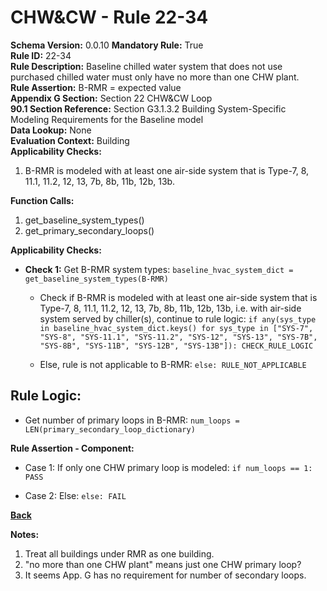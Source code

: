 
# CHW&CW - Rule 22-34  

**Schema Version:** 0.0.10 **Mandatory Rule:** True  
**Rule ID:** 22-34  
**Rule Description:** Baseline chilled water system that does not use purchased chilled water must only have no more than one CHW plant.  
**Rule Assertion:** B-RMR = expected value  
**Appendix G Section:** Section 22 CHW&CW Loop  
**90.1 Section Reference:** Section G3.1.3.2 Building System-Specific Modeling Requirements for the Baseline model  
**Data Lookup:** None  
**Evaluation Context:** Building  
**Applicability Checks:**  

1. B-RMR is modeled with at least one air-side system that is Type-7, 8, 11.1, 11.2, 12, 13, 7b, 8b, 11b, 12b, 13b.

**Function Calls:**  

1. get_baseline_system_types()
2. get_primary_secondary_loops()

**Applicability Checks:**  

- **Check 1:** Get B-RMR system types: `baseline_hvac_system_dict = get_baseline_system_types(B-RMR)`

  - Check if B-RMR is modeled with at least one air-side system that is Type-7, 8, 11.1, 11.2, 12, 13, 7b, 8b, 11b, 12b, 13b, i.e. with air-side system served by chiller(s), continue to rule logic: `if any(sys_type in baseline_hvac_system_dict.keys() for sys_type in ["SYS-7", "SYS-8", "SYS-11.1", "SYS-11.2", "SYS-12", "SYS-13", "SYS-7B", "SYS-8B", "SYS-11B", "SYS-12B", "SYS-13B"]): CHECK_RULE_LOGIC`

  - Else, rule is not applicable to B-RMR: `else: RULE_NOT_APPLICABLE`

## Rule Logic:  

- Get number of primary loops in B-RMR: `num_loops = LEN(primary_secondary_loop_dictionary)`

**Rule Assertion - Component:**

- Case 1: If only one CHW primary loop is modeled: `if num_loops == 1: PASS`

- Case 2: Else: `else: FAIL`

**[Back](../_toc.md)**

**Notes:**

1. Treat all buildings under RMR as one building.
2. "no more than one CHW plant" means just one CHW primary loop?
3. It seems App. G has no requirement for number of secondary loops.
